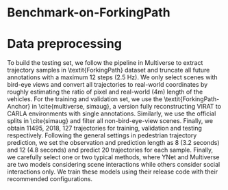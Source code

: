 # Benchmark-on-ForkingPath

# Data preprocessing
To build the testing set, we follow the pipeline in Multiverse to  extract trajectory samples in \textit{ForkingPath} dataset and truncate all future annotations with a maximum 12 steps (2.5 Hz). We only select scenes with bird-eye views and convert all trajectories to real-world coordinates by roughly estimating the ratio of pixel and real-world (4m) length of the vehicles. For the training and validation set, we use the \textit{ForkingPath-Anchor} in \cite{multiverse, simaug}, a version fully reconstructing VIRAT to CARLA environments with single annotations. Similarly, we use the official splits in \cite{simaug} and filter all non-bird-eye-view scenes. Finally, we obtain 11495, 2018, 127 trajectories for training, validation and testing respectively. Following the general settings in pedestrian trajectory prediction, we set the observation and prediction length as 8 (3.2 seconds) and 12 (4.8 seconds) and predict 20 trajectories for each sample. Finally, we carefully select one or two typical methods, where YNet and Multiverse are two models considering scene interactions while others consider social interactions only. We train these models using their release code with their recommended configurations.

